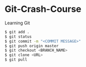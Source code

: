 # Git-Crash-Course

Learning Git

```bash
$ git add .
$ git status
$ git commit -m "<COMMIT MESSAGE>"
$ git push origin master
$ git checkout <BRANCH_NAME>
$ git clone <URL>
$ git pull
```
